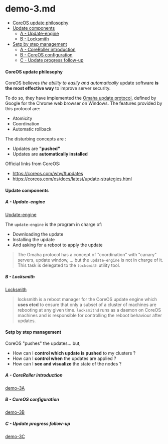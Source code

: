 # demo-3.md

<!-- MarkdownTOC depth=5 -->

- [CoreOS update philosophy](#coreos-update-philosophy)
- [Update components](#update-components)
  - [A - Update-engine](#a---update-engine)
  - [B - Locksmith](#b---locksmith)
- [Setp by step management](#setp-by-step-management)
  - [A - CoreRoller introduction](#a---coreroller-introduction)
  - [B - CoreOS configuration](#b---coreos-configuration)
  - [C - Update progress follow-up](#c---update-progress-follow-up)

<!-- /MarkdownTOC -->



#### CoreOS update philosophy

CoreOS believes _the ability to easily and automatically_ update software **is the most effective way** to improve server security.

To do so, they have implemented the [Omaha update protocol](https://github.com/google/omaha), defined by Google for the Chrome web browser on Windows.
The features provided by this protocol are:
- Atomicity
- Coordination
- Automatic rollback


The disturbing concepts are :
* Updates are **"pushed"**
* Updates are **automatically installed**


Official links from CoreOS:
- https://coreos.com/why/#updates
- https://coreos.com/os/docs/latest/update-strategies.html



#### Update components

##### A - Update-engine

[Update-engine](https://github.com/coreos/update_engine)

The `update-engine` is the program in charge of:
- Downloading the update
- Installing the update
- And asking for a reboot to apply the update

>
> The Omaha protocol has a concept of "coordination" with "canary" servers, update window, ... but the `update-engine` is not in charge of it.
> This task is delegated to the `locksmith` utility tool.
>


##### B - Locksmith

[Locksmith](https://github.com/coreos/locksmith)

>
> locksmith is a reboot manager for the CoreOS update engine which **uses etcd** to ensure that only a subset of a cluster of machines are rebooting at any given time.
> `locksmithd` runs as a daemon on CoreOS machines and is responsible for controlling the reboot behaviour after updates.
>



#### Setp by step management

CoreOS "pushes" the updates... but,
- How can I **control which update is pushed** to my clusters ?
- How can I **control when** the updates are applied ?
- How can I **see and visualize** the state of the nodes ?


##### A - CoreRoller introduction

[demo-3A](demo-3A.md)

##### B - CoreOS configuration

[demo-3B](demo-3B.md)

##### C - Update progress follow-up

[demo-3C](demo-3C.md)